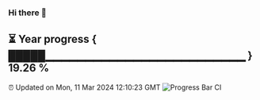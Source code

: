 ### Hi there 👋
⏳ Year progress { █████▁▁▁▁▁▁▁▁▁▁▁▁▁▁▁▁▁▁▁▁▁▁▁▁▁ } 19.26 %
---
⏰ Updated on Mon, 11 Mar 2024 12:10:23 GMT
![Progress Bar CI](https://github.com/Moyi321/Moyi321/workflows/Progress%20Bar%20CI/badge.svg)
